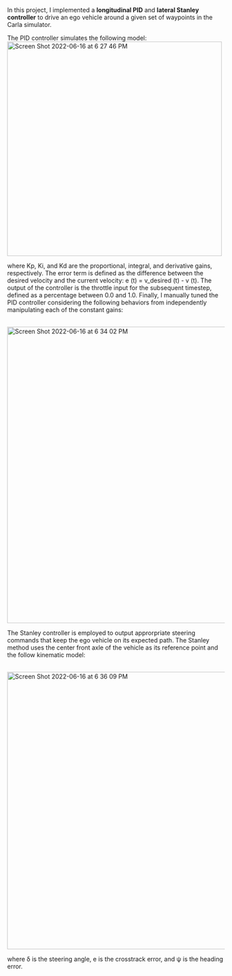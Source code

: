 In this project, I implemented a **longitudinal PID** and **lateral Stanley controller** to drive an ego vehicle around a given set of waypoints in the Carla simulator. 

The PID controller simulates the following model: <br>
<img width="497" alt="Screen Shot 2022-06-16 at 6 27 46 PM" src="https://user-images.githubusercontent.com/90004171/174204111-60935f20-fe3f-4eb5-84ae-92b575589075.png">

where Kp, Ki, and Kd are the proportional, integral, and derivative gains, respectively. The error term is defined as the difference between the desired velocity and the current velocity: e (t) = v_desired (t) - v (t). The output of the controller is the throttle input for the subsequent timestep, defined as a percentage between 0.0 and 1.0. Finally, I manually tuned the PID controller considering the following behaviors from independently manipulating each of the constant gains: 

<br>
<img width="687" alt="Screen Shot 2022-06-16 at 6 34 02 PM" src="https://user-images.githubusercontent.com/90004171/174204746-bc3aca57-1e0a-435f-a84a-3ad7494b39d9.png">

The Stanley controller is employed to output approrpriate steering commands that keep the ego vehicle on its expected path. The Stanley method uses the center front axle of the vehicle as its reference point and the follow kinematic model: 

<br>
<img width="643" alt="Screen Shot 2022-06-16 at 6 36 09 PM" src="https://user-images.githubusercontent.com/90004171/174204940-ff709a6c-2fe5-412d-8940-84193b36737f.png">

where δ is the steering angle, e is the crosstrack error, and ψ is the heading error. 
